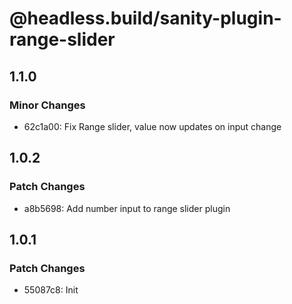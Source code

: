 # @headless.build/sanity-plugin-range-slider

## 1.1.0

### Minor Changes

- 62c1a00: Fix Range slider, value now updates on input change

## 1.0.2

### Patch Changes

- a8b5698: Add number input to range slider plugin

## 1.0.1

### Patch Changes

- 55087c8: Init
